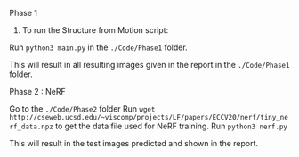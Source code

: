 Phase 1


1) To run the Structure from Motion script:

Run `python3 main.py` in the `./Code/Phase1` folder.

This will result in all resulting images given in the report in the `./Code/Phase1` folder.

Phase 2 : NeRF

Go to the `./Code/Phase2` folder
Run `wget http://cseweb.ucsd.edu/~viscomp/projects/LF/papers/ECCV20/nerf/tiny_nerf_data.npz` to get the data file used for NeRF training.
Run `python3 nerf.py`

This will result in the test images predicted and shown in the report.



